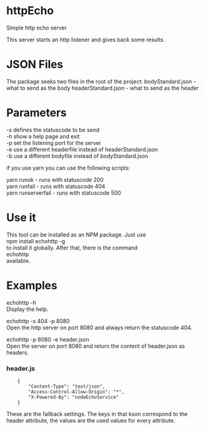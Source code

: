 # httpEcho
Simple http echo server 

This server starts an http listener and gives back some results.

# JSON Files
The package seeks two files in the root of the project:
bodyStandard.json - what to send as the body
headerStandard.json - what to send as the header

# Parameters
-s defines the statuscode to be send  
-h show a help page and exit   
-p set the listening port for the server  
-e use a different headerfile instead of headerStandard.json  
-b use a different bodyfile instead of bodyStandard.json  
  
if you use yarn you can use the following scripts: 
  
yarn runok - runs with statuscode 200   
yarn runfail - runs with statuscode 404  
yarn runserverfail - runs with statuscode 500   

# Use it 
This tool can be installed as an NPM package. Just use   
npm install echohttp -g  
to install it globally. After that, there is the command  
echohttp  
available.  

# Examples  
  
echohttp -h   
Display the help.  
  
echohttp -s 404 -p 8080  
Open the http server on port 8080 and always return the statuscode 404.   
  
echohttp -p 8080 -e header.json  
Open the server on port 8080 and return the content of header.json as headers.  
### header.js   
  
		{  
			"Content-Type": "text/json",  
			"Access-Control-Allow-Origin": "*",  
			"X-Powered-By": "nodeEchoService"  
		}  
		  
These are the fallback settings. The keys in that kson correspond to the header attribute, the values are the used values for every attribute.  


